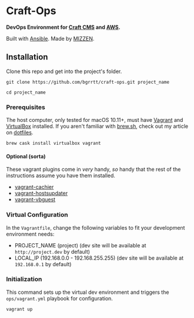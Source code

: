 <!-- ![Craft-Ops Logo](https://raw.githubusercontent.com/bgrrtt/craft-ops/master/logo.jpg "DevOps Environment for Craft CMS and AWS") -->
Craft-Ops
=========

**DevOps Environment for [Craft CMS](http://craftcms.com) and [AWS](http://aws.amazon.com).**

Built with [Ansible](http://ansible.com). Made by [MIZZEN](http://madebymizzen.com).

Installation
---
Clone this repo and get into the project's folder. 
```
git clone https://github.com/bgrrtt/craft-ops.git project_name
```
```
cd project_name
```
### Prerequisites
The host computer, only tested for macOS 10.11+, must have [Vagrant](vagrant_link) and [VirtualBox](virtualbox_link) installed. If you aren't familiar with [brew.sh](brew_link), check out my article on [dotfiles](dotfiles_article_link).

```
brew cask install virtualbox vagrant
```

#### Optional (sorta)
These vagrant plugins come in *very* handy, *so* handy that the rest of the instructions assume you have them installed.
- [vagrant-cachier](https://github.com/fgrehm/vagrant-cachier)
- [vagrant-hostsupdater](https://github.com/cogitatio/vagrant-hostsupdater)
- [vagrant-vbguest](https://github.com/dotless-de/vagrant-vbguest)


### Virtual Configuration
In the `Vagrantfile`, change the following variables to fit your development environment needs:
- PROJECT_NAME (project) (dev site will be available at `http://project.dev` by default)
- LOCAL_IP (192.168.0.0 - 192.168.255.255) (dev site will be available at `192.168.0.1` by default)

### Initialization
This command sets up the virtual dev environment and triggers the `ops/vagrant.yml` playbook for configuration.
```
vagrant up
```

